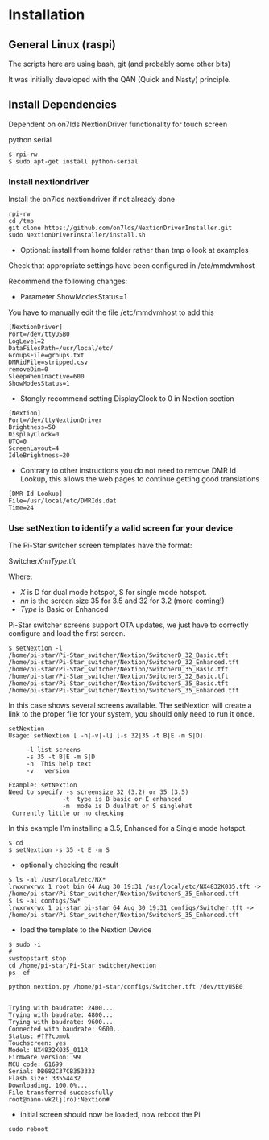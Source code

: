 # Installation

## General Linux (raspi)
 The scripts here are using bash, git (and probably some other bits)

It was initially developed with the QAN (Quick and Nasty) principle.

## Install Dependencies


Dependent on on7lds NextionDriver functionality for touch screen

python serial

```
$ rpi-rw
$ sudo apt-get install python-serial
```

### Install nextiondriver

Install the on7lds nextiondriver if not already done

```
rpi-rw
cd /tmp
git clone https://github.com/on7lds/NextionDriverInstaller.git
sudo NextionDriverInstaller/install.sh
```

 - Optional: install from home folder rather than tmp o look at examples

Check that appropriate settings have been configured in /etc/mmdvmhost


Recommend the following changes:

- Parameter ShowModesStatus=1

You have to manually edit the file /etc/mmdvmhost to add this

~~~
[NextionDriver]
Port=/dev/ttyUSB0
LogLevel=2
DataFilesPath=/usr/local/etc/
GroupsFile=groups.txt
DMRidFile=stripped.csv
removeDim=0
SleepWhenInactive=600
ShowModesStatus=1
~~~

- Stongly recommend setting DisplayClock to 0 in Nextion section

~~~
[Nextion]
Port=/dev/ttyNextionDriver
Brightness=50
DisplayClock=0
UTC=0
ScreenLayout=4
IdleBrightness=20
~~~

- Contrary to other instructions you do not need to remove DMR Id Lookup, this allows the web pages to continue getting good translations

~~~
[DMR Id Lookup]
File=/usr/local/etc/DMRIds.dat
Time=24
~~~


### Use setNextion to identify a valid screen for your device

The Pi-Star switcher screen templates have the format:

Switcher*X*_*nn*_*Type*.tft

Where:

- *X* is D  for dual mode hotspot, S for single mode hotspot.
- *nn* is the screen size 35 for 3.5 and 32 for 3.2 (more coming!)
- *Type* is Basic or Enhanced


Pi-Star switcher screens support OTA updates, we just have to correctly configure and load the first screen.


~~~
$ setNextion -l
/home/pi-star/Pi-Star_switcher/Nextion/SwitcherD_32_Basic.tft
/home/pi-star/Pi-Star_switcher/Nextion/SwitcherD_32_Enhanced.tft
/home/pi-star/Pi-Star_switcher/Nextion/SwitcherD_35_Basic.tft
/home/pi-star/Pi-Star_switcher/Nextion/SwitcherS_32_Basic.tft
/home/pi-star/Pi-Star_switcher/Nextion/SwitcherS_35_Basic.tft
/home/pi-star/Pi-Star_switcher/Nextion/SwitcherS_35_Enhanced.tft

~~~

In this case shows several screens available. The setNextion will create a link to the proper file for your system, you should only need to run it once.

~~~
setNextion
Usage: setNextion [ -h|-v|-l] [-s 32|35 -t B|E -m S|D]

     -l list screens
     -s 35 -t B|E -m S|D
     -h  This help text
     -v   version

Example: setNextion
Need to specify -s screensize 32 (3.2) or 35 (3.5)
	           -t  type is B basic or E enhanced
	           -m  mode is D dualhat or S singlehat
 Currently little or no checking
~~~

 In this example I'm installing a 3.5, Enhanced for a Single mode hotspot.


```
$ cd
$ setNextion -s 35 -t E -m S
```

- optionally checking the result

```
$ ls -al /usr/local/etc/NX*
lrwxrwxrwx 1 root bin 64 Aug 30 19:31 /usr/local/etc/NX4832K035.tft -> /home/pi-star/Pi-Star_switcher/Nextion/SwitcherS_35_Enhanced.tft
$ ls -al configs/Sw*
lrwxrwxrwx 1 pi-star pi-star 64 Aug 30 19:31 configs/Switcher.tft -> /home/pi-star/Pi-Star_switcher/Nextion/SwitcherS_35_Enhanced.tft

```

- load the template to the Nextion Device

```
$ sudo -i
#
swstopstart stop
cd /home/pi-star/Pi-Star_switcher/Nextion
ps -ef

python nextion.py /home/pi-star/configs/Switcher.tft /dev/ttyUSB0


Trying with baudrate: 2400...
Trying with baudrate: 4800...
Trying with baudrate: 9600...
Connected with baudrate: 9600...
Status: #???comok
Touchscreen: yes
Model: NX4832K035_011R
Firmware version: 99
MCU code: 61699
Serial: DB682C37CB353333
Flash size: 33554432
Downloading, 100.0%...
File transferred successfully
root@nano-vk2lj(ro):Nextion#
```

- initial screen should now be loaded, now reboot the Pi

```sudo reboot```
